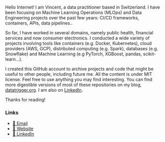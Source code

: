 Hello Internet! I am Vincent, a data practitioner based in Switzerland. I have been focusing on Machine Learning Operations (MLOps) and Data Engineering projects over the past few years: CI/CD frameworks, containers, APIs, data pipelines..

So far, I have worked in several domains, namely public health, financial services and now consumer electronics. I conducted a wide variety of projects involving tools like containers (e.g. Docker, Kubernetes), cloud providers (AWS, GCP), distributed computing (e.g. Spark), databases (e.g. Snowflake) and Machine Learning (e.g PyTorch, XGBoost, pandas, scikit-learn...).

I created this GitHub account to archive projects and code that might be useful to other people, including future me. All the content is under MIT license. Feel free to use anything you may find interesting. You can find more digestible versions of most of these repositories on my blog, [datatrigger.org](https://www.datatrigger.org/). I am also on [LinkedIn](https://www.linkedin.com/in/datatrigger/).

Thanks for reading!

### Links

* [📧 Email](mailto:vlg.engineer@gmail.com)
* [🔗 Website](https://www.datatrigger.org)
* [🔗 LinkedIn](https://www.linkedin.com/in/datatrigger/)
